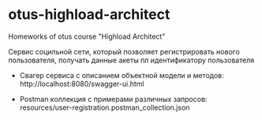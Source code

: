 # otus-highload-architect
Homeworks of otus course "Highload Architect"

Сервис социльной сети, который позволяет регистрировать нового пользователя, 
получать данные акеты пл идентификатору пользователя

- Свагер сервиса c описанием объектной модели и методов:
http://localhost:8080/swagger-ui.html

- Postman коллекция с примерами различных запросов: resources/user-registration.postman_collection.json
